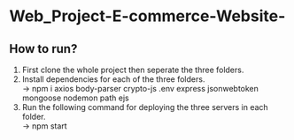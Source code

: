 # Web_Project-E-commerce-Website-

## How to run?
1. First clone the whole project then seperate the three folders. <br/>
2. Install dependencies for each of the three folders.<br/>
-> npm i axios body-parser crypto-js .env express jsonwebtoken mongoose nodemon path ejs<br/>
3. Run the following command for deploying the three servers in each folder.<br/>
-> npm start
